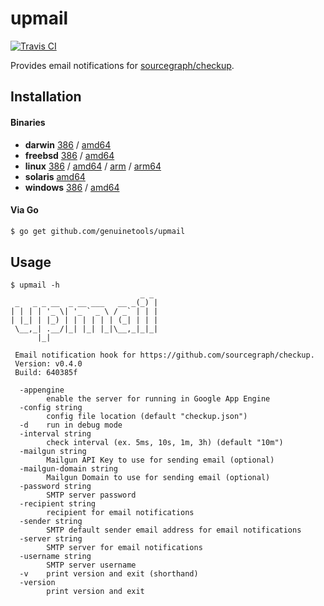 # upmail

[![Travis CI](https://travis-ci.org/genuinetools/upmail.svg?branch=master)](https://travis-ci.org/genuinetools/upmail)

Provides email notifications for [sourcegraph/checkup](https://github.com/sourcegraph/checkup).

## Installation

#### Binaries

- **darwin** [386](https://github.com/genuinetools/upmail/releases/download/v0.4.0/upmail-darwin-386) / [amd64](https://github.com/genuinetools/upmail/releases/download/v0.4.0/upmail-darwin-amd64)
- **freebsd** [386](https://github.com/genuinetools/upmail/releases/download/v0.4.0/upmail-freebsd-386) / [amd64](https://github.com/genuinetools/upmail/releases/download/v0.4.0/upmail-freebsd-amd64)
- **linux** [386](https://github.com/genuinetools/upmail/releases/download/v0.4.0/upmail-linux-386) / [amd64](https://github.com/genuinetools/upmail/releases/download/v0.4.0/upmail-linux-amd64) / [arm](https://github.com/genuinetools/upmail/releases/download/v0.4.0/upmail-linux-arm) / [arm64](https://github.com/genuinetools/upmail/releases/download/v0.4.0/upmail-linux-arm64)
- **solaris** [amd64](https://github.com/genuinetools/upmail/releases/download/v0.4.0/upmail-solaris-amd64)
- **windows** [386](https://github.com/genuinetools/upmail/releases/download/v0.4.0/upmail-windows-386) / [amd64](https://github.com/genuinetools/upmail/releases/download/v0.4.0/upmail-windows-amd64)

#### Via Go

```bash
$ go get github.com/genuinetools/upmail
```

## Usage

```console
$ upmail -h
                             _ _
 _   _ _ __  _ __ ___   __ _(_) |
| | | | '_ \| '_ ` _ \ / _` | | |
| |_| | |_) | | | | | | (_| | | |
 \__,_| .__/|_| |_| |_|\__,_|_|_|
      |_|

 Email notification hook for https://github.com/sourcegraph/checkup.
 Version: v0.4.0
 Build: 640385f

  -appengine
        enable the server for running in Google App Engine
  -config string
        config file location (default "checkup.json")
  -d    run in debug mode
  -interval string
        check interval (ex. 5ms, 10s, 1m, 3h) (default "10m")
  -mailgun string
        Mailgun API Key to use for sending email (optional)
  -mailgun-domain string
        Mailgun Domain to use for sending email (optional)
  -password string
        SMTP server password
  -recipient string
        recipient for email notifications
  -sender string
        SMTP default sender email address for email notifications
  -server string
        SMTP server for email notifications
  -username string
        SMTP server username
  -v    print version and exit (shorthand)
  -version
        print version and exit
```
